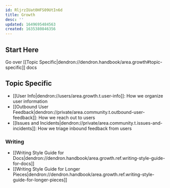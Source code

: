 ```yaml
---
id: RljrzIUat0HFS09UtIn6d
title: Growth
desc: ''
updated: 1649695484563
created: 1635380846356
---
```


## Start Here

Go over [[Topic Specific|dendron://dendron.handbook/area.growth#topic-specific]] docs 

## Topic Specific
- [[User Info|dendron://users/area.growth.t.user-info]]: How we organize user information
- [[Outbound User Feedback|dendron://private/area.community.t.outbound-user-feedback]]: How we reach out to users
- [[Issues and Incidents|dendron://private/area.community.t.issues-and-incidents]]: How we triage inbound feedback from users

### Writing
- [[Writing Style Guide for Docs|dendron://dendron.handbook/area.growth.ref.writing-style-guide-for-docs]]
- [[Writing Style Guide for Longer Pieces|dendron://dendron.handbook/area.growth.ref.writing-style-guide-for-longer-pieces]]
